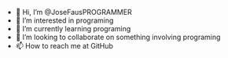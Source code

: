 - 👋 Hi, I’m @JoseFausPROGRAMMER
- 👀 I’m interested in programing
- 🌱 I’m currently learning programing
- 💞️ I’m looking to collaborate on something involving programing
- 📫 How to reach me at GitHub

<!---
JoseFausPROGRAMMER/JoseFausPROGRAMMER is a ✨ special ✨ repository because its `README.md` (this file) appears on your GitHub profile.
You can click the Preview link to take a look at your changes.
--->
